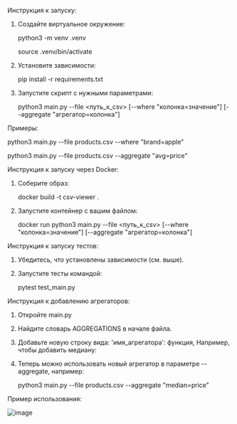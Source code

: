 Инструкция к запуску:

1. Создайте виртуальное окружение:

   python3 -m venv .venv

   source .venv/bin/activate

3. Установите зависимости:

   pip install -r requirements.txt

5. Запустите скрипт с нужными параметрами:

   python3 main.py --file <путь_к_csv> [--where "колонка=значение"] [--aggregate "агрегатор=колонка"]

Примеры:
   
   python3 main.py --file products.csv --where "brand=apple"
   
   python3 main.py --file products.csv --aggregate "avg=price"

Инструкция к запуску через Docker:

1. Соберите образ:

   docker build -t csv-viewer .

3. Запустите контейнер с вашим файлом:

   docker run python3 main.py --file <путь_к_csv> [--where "колонка=значение"] [--aggregate "агрегатор=колонка"]

Инструкция к запуску тестов:

1. Убедитесь, что установлены зависимости (см. выше).
2. Запустите тесты командой:

   pytest test_main.py

Инструкция к добавлению агрегаторов:

1. Откройте main.py
2. Найдите словарь AGGREGATIONS в начале файла.
3. Добавьте новую строку вида:
   'имя_агрегатора': функция,
   Например, чтобы добавить медиану:

4. Теперь можно использовать новый агрегатор в параметре --aggregate, например:

   python3 main.py --file products.csv --aggregate "median=price"

Пример использования:

![image](https://github.com/user-attachments/assets/0f66bd4b-da15-46b2-96ae-2790ba6efd69)
